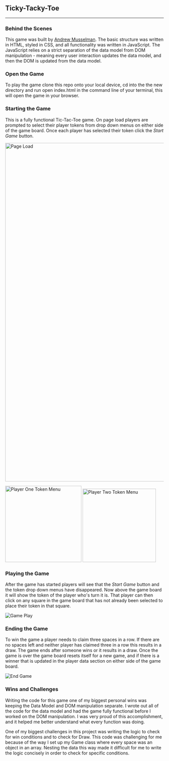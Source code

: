 ## Ticky-Tacky-Toe
---

### Behind the Scenes

This game was built by [Andrew Musselman](https://github.com/Andrew-Musselman). The basic structure was written in HTML, styled in CSS, and all functionality was written in JavaScript. The JavaScript relies on a strict separation of the data model from DOM manipulation - meaning every user interaction updates the data model, and then the DOM is updated from the data model.

### Open the Game

To play the game clone this repo onto your local device, cd into the the new directory and run open index.html in the command line of your terminal, this will open the game in your browser.


### Starting the Game

This is a fully functional Tic-Tac-Toe game. On page load players are prompted to select their player tokens from drop down menus on either side of the game board. Once each player has selected their token click the *Start Game* button.

<img width="1074" alt="Page Load" src="https://user-images.githubusercontent.com/92277979/150051873-3bb6c17a-3ff8-47ae-a363-58bb0d7ea41f.png">

<img width="242" alt="Player One Token Menu" src="https://user-images.githubusercontent.com/92277979/150051576-f265f260-c21d-493f-a117-47f43afdf5b8.png">  <img width="233" alt="Player Two Token Menu" src="https://user-images.githubusercontent.com/92277979/150051581-5ada1660-0ee3-4bf0-98ac-cadad1febcd3.png">

### Playing the Game

After the game has started players will see that the *Start Game* button and the token drop down menus have disappeared. Now above the game board it will show the token of the player who's turn it is. That player can then click on any square in the game board that has not already been selected to place their token in that square.


![Game Play](https://user-images.githubusercontent.com/92277979/150052227-1a1e95c5-5993-4899-94a9-61aa142b99c0.gif)

### Ending the Game

To win the game a player needs to claim three spaces in a row. If there are no spaces left and neither player has claimed three in a row this results in a draw. The game ends after someone wins or it results in a draw. Once the game is over the game board resets itself for a new game, and if there is a winner that is updated in the player data section on either side of the game board.

![End Game](https://user-images.githubusercontent.com/92277979/150052565-29b9e194-b32f-4c31-8ac0-75e6dec444c7.gif)


### Wins and Challenges
Writing the code for this game one of my biggest personal wins was keeping the Data Model and DOM manipulation separate. I wrote out all of the code for the data model and had the game fully functional before I worked on the DOM manipulation. I was very proud of this accomplishment, and it helped me better understand what every function was doing.

One of my biggest challenges in this project was writing the logic to check for win conditions and to check for Draw. This code was challenging for me because of the way I set up my Game class where every space was an object in an array. Nesting the data this way made it difficult for me to write the logic concisely in order to check for specific conditions.
